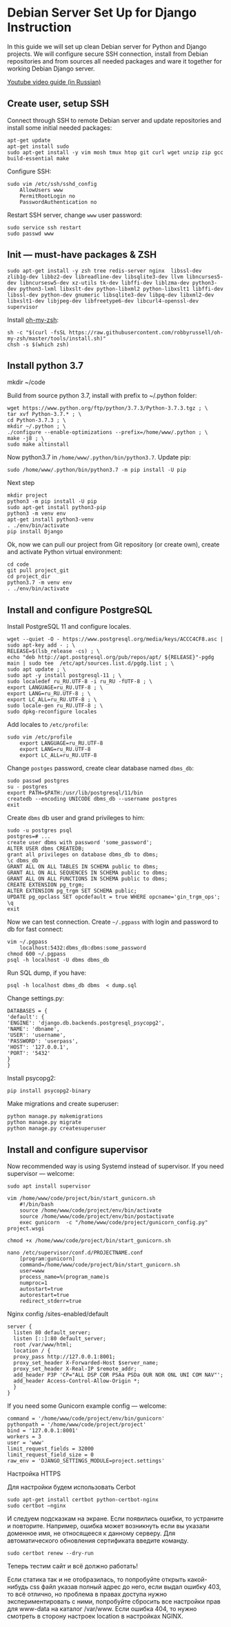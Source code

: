 # Debian Server Set Up for Django Instruction

In this guide we will set up clean Debian server for Python and Django projects. We will configure secure SSH connection, install from Debian repositories and from sources all needed packages and ware it together for working Debian Django server.

[Youtube video guide (in Russian)](https://www.youtube.com/watch?v=FLiKTJqyyvs)

## Create user, setup SSH

Connect through SSH to remote Debian server and update repositories and install some initial needed packages:

```
apt-get update
apt-get install sudo
sudo apt-get install -y vim mosh tmux htop git curl wget unzip zip gcc build-essential make
```

Configure SSH:

```
sudo vim /etc/ssh/sshd_config
    AllowUsers www
    PermitRootLogin no
    PasswordAuthentication no
```

Restart SSH server, change `www` user password:

```
sudo service ssh restart
sudo passwd www
```

## Init — must-have packages & ZSH

```
sudo apt-get install -y zsh tree redis-server nginx  libssl-dev zlib1g-dev libbz2-dev libreadline-dev libsqlite3-dev llvm libncurses5-dev libncursesw5-dev xz-utils tk-dev libffi-dev liblzma-dev python3-dev python3-lxml libxslt-dev python-libxml2 python-libxslt1 libffi-dev libssl-dev python-dev gnumeric libsqlite3-dev libpq-dev libxml2-dev libxslt1-dev libjpeg-dev libfreetype6-dev libcurl4-openssl-dev supervisor
```

Install [oh-my-zsh](https://github.com/robbyrussell/oh-my-zsh):

```
sh -c "$(curl -fsSL https://raw.githubusercontent.com/robbyrussell/oh-my-zsh/master/tools/install.sh)"
chsh -s $(which zsh)
```

## Install python 3.7

mkdir ~/code

Build from source python 3.7, install with prefix to ~/.python folder:

```
wget https://www.python.org/ftp/python/3.7.3/Python-3.7.3.tgz ; \
tar xvf Python-3.7.* ; \
cd Python-3.7.3 ; \
mkdir ~/.python ; \
./configure --enable-optimizations --prefix=/home/www/.python ; \
make -j8 ; \
sudo make altinstall
```

Now python3.7 in `/home/www/.python/bin/python3.7`. Update pip:

```
sudo /home/www/.python/bin/python3.7 -m pip install -U pip
```

Next step

```
mkdir project
python3 -m pip install -U pip
sudo apt-get install python3-pip
python3 -m venv env
apt-get install python3-venv
. ./env/bin/activate
pip install Django
```

Ok, now we can pull our project from Git repository (or create own), create and activate Python virtual environment:

```
cd code
git pull project_git
cd project_dir
python3.7 -m venv env
. ./env/bin/activate
```

## Install and configure PostgreSQL

Install PostgreSQL 11 and configure locales.

```
wget --quiet -O - https://www.postgresql.org/media/keys/ACCC4CF8.asc | sudo apt-key add - ; \
RELEASE=$(lsb_release -cs) ; \
echo "deb http://apt.postgresql.org/pub/repos/apt/ ${RELEASE}"-pgdg main | sudo tee  /etc/apt/sources.list.d/pgdg.list ; \
sudo apt update ; \
sudo apt -y install postgresql-11 ; \
sudo localedef ru_RU.UTF-8 -i ru_RU -fUTF-8 ; \
export LANGUAGE=ru_RU.UTF-8 ; \
export LANG=ru_RU.UTF-8 ; \
export LC_ALL=ru_RU.UTF-8 ; \
sudo locale-gen ru_RU.UTF-8 ; \
sudo dpkg-reconfigure locales
```

Add locales to `/etc/profile`:

```
sudo vim /etc/profile
    export LANGUAGE=ru_RU.UTF-8
    export LANG=ru_RU.UTF-8
    export LC_ALL=ru_RU.UTF-8
```

Change `postges` password, create clear database named `dbms_db`:

```
sudo passwd postgres
su - postgres
export PATH=$PATH:/usr/lib/postgresql/11/bin
createdb --encoding UNICODE dbms_db --username postgres
exit
```

Create `dbms` db user and grand privileges to him:

```
sudo -u postgres psql
postgres=# ...
create user dbms with password 'some_password';
ALTER USER dbms CREATEDB;
grant all privileges on database dbms_db to dbms;
\c dbms_db
GRANT ALL ON ALL TABLES IN SCHEMA public to dbms;
GRANT ALL ON ALL SEQUENCES IN SCHEMA public to dbms;
GRANT ALL ON ALL FUNCTIONS IN SCHEMA public to dbms;
CREATE EXTENSION pg_trgm;
ALTER EXTENSION pg_trgm SET SCHEMA public;
UPDATE pg_opclass SET opcdefault = true WHERE opcname='gin_trgm_ops';
\q
exit
```

Now we can test connection. Create `~/.pgpass` with login and password to db for fast connect:

```
vim ~/.pgpass
	localhost:5432:dbms_db:dbms:some_password
chmod 600 ~/.pgpass
psql -h localhost -U dbms dbms_db
```

Run SQL dump, if you have:

```
psql -h localhost dbms_db dbms  < dump.sql
```

Change settings.py:

```
DATABASES = {
'default': {
'ENGINE': 'django.db.backends.postgresql_psycopg2',
'NAME': 'dbname',
'USER': 'username',
'PASSWORD': 'userpass',
'HOST': '127.0.0.1',
'PORT': '5432'
}
}
```

Install psycopg2:

```
pip install psycopg2-binary
```

Make migrations and create superuser:

```
python manage.py makemigrations
python manage.py migrate
python manage.py createsuperuser
```

## Install and configure supervisor

Now recommended way is using Systemd instead of supervisor. If you need supervisor — welcome:

```
sudo apt install supervisor

vim /home/www/code/project/bin/start_gunicorn.sh
	#!/bin/bash
	source /home/www/code/project/env/bin/activate
	source /home/www/code/project/env/bin/postactivate
	exec gunicorn  -c "/home/www/code/project/gunicorn_config.py" project.wsgi

chmod +x /home/www/code/project/bin/start_gunicorn.sh

nano /etc/supervisor/conf.d/PROJECTNAME.conf
	[program:gunicorn]
	command=/home/www/code/project/bin/start_gunicorn.sh
	user=www
	process_name=%(program_name)s
	numproc=1
	autostart=true
	autorestart=true
	redirect_stderr=true
```


Nginx config /sites-enabled/default
```
server {
  listen 80 default_server;
  listen [::]:80 default_server;
  root /var/www/html;
  location / {
  proxy_pass http://127.0.0.1:8001;
  proxy_set_header X-Forwarded-Host $server_name;
  proxy_set_header X-Real-IP $remote_addr;
  add_header P3P 'CP="ALL DSP COR PSAa PSDa OUR NOR ONL UNI COM NAV"';
  add_header Access-Control-Allow-Origin *;
  }
}

```

If you need some Gunicorn example config — welcome:

```
command = '/home/www/code/project/env/bin/gunicorn'
pythonpath = '/home/www/code/project/project'
bind = '127.0.0.1:8001'
workers = 3
user = 'www'
limit_request_fields = 32000
limit_request_field_size = 0
raw_env = 'DJANGO_SETTINGS_MODULE=project.settings'
```


Настройка HTTPS

Для настройки будем использовать Cerbot
```
sudo apt-get install certbot python-certbot-nginx
sudo certbot –nginx
```
И следуем подсказкам на экране. Если появились ошибки, то устраните и повторите. Например, ошибка может возникнуть если вы указали доменное имя, не относящееся к данному серверу.
Для автоматического обновления сертификата введите команду.
```
sudo certbot renew --dry-run 
```
Теперь тестим сайт и всё должно работать!

Если статика так и не отобразилась, то попробуйте открыть какой-нибудь css файл указав полный адрес до него, если выдал ошибку 403, то всё отлично, но проблема в правах доступа нужно экспериментировать с ними, попробуйте сбросить все настройки прав для www-data на каталог /var/www. Если ошибка 404, то нужно смотреть в сторону настроек location в настройках NGINX.
